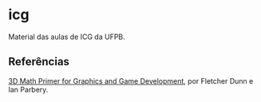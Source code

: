# icg
Material das aulas de ICG da UFPB.

## Referências

[3D Math Primer for Graphics and Game Development](https://gamemath.com), por Fletcher Dunn e Ian Parbery.
